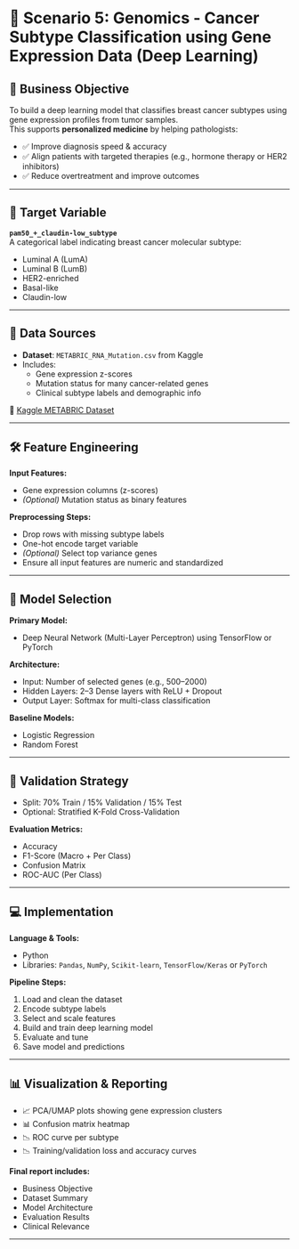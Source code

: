 # 🧬 Scenario 5: Genomics - Cancer Subtype Classification using Gene Expression Data (Deep Learning)

## 📌 Business Objective

To build a deep learning model that classifies breast cancer subtypes using gene expression profiles from tumor samples.  
This supports **personalized medicine** by helping pathologists:
- ✅ Improve diagnosis speed & accuracy  
- ✅ Align patients with targeted therapies (e.g., hormone therapy or HER2 inhibitors)  
- ✅ Reduce overtreatment and improve outcomes  

---

## 🎯 Target Variable

**`pam50_+_claudin-low_subtype`**  
A categorical label indicating breast cancer molecular subtype:
- Luminal A (LumA)  
- Luminal B (LumB)  
- HER2-enriched  
- Basal-like  
- Claudin-low  

---

## 🧬 Data Sources

- **Dataset**: `METABRIC_RNA_Mutation.csv` from Kaggle  
- Includes:
  - Gene expression z-scores  
  - Mutation status for many cancer-related genes  
  - Clinical subtype labels and demographic info  

📌 [Kaggle METABRIC Dataset](https://www.kaggle.com/datasets/raghadalharbi/breast-cancer-gene-expression-profiles-metabric)

---

## 🛠️ Feature Engineering

**Input Features:**
- Gene expression columns (z-scores)
- *(Optional)* Mutation status as binary features

**Preprocessing Steps:**
- Drop rows with missing subtype labels
- One-hot encode target variable
- *(Optional)* Select top variance genes
- Ensure all input features are numeric and standardized

---

## 🤖 Model Selection

**Primary Model:**  
- Deep Neural Network (Multi-Layer Perceptron) using TensorFlow or PyTorch

**Architecture:**
- Input: Number of selected genes (e.g., 500–2000)
- Hidden Layers: 2–3 Dense layers with ReLU + Dropout
- Output Layer: Softmax for multi-class classification

**Baseline Models:**  
- Logistic Regression  
- Random Forest  

---

## 📏 Validation Strategy

- Split: 70% Train / 15% Validation / 15% Test
- Optional: Stratified K-Fold Cross-Validation

**Evaluation Metrics:**
- Accuracy  
- F1-Score (Macro + Per Class)  
- Confusion Matrix  
- ROC-AUC (Per Class)  

---

## 💻 Implementation

**Language & Tools:**
- Python  
- Libraries: `Pandas`, `NumPy`, `Scikit-learn`, `TensorFlow/Keras` or `PyTorch`

**Pipeline Steps:**
1. Load and clean the dataset  
2. Encode subtype labels  
3. Select and scale features  
4. Build and train deep learning model  
5. Evaluate and tune  
6. Save model and predictions  

---

## 📊 Visualization & Reporting

- 📈 PCA/UMAP plots showing gene expression clusters  
- 📊 Confusion matrix heatmap  
- 📉 ROC curve per subtype  
- 📉 Training/validation loss and accuracy curves  

**Final report includes:**
- Business Objective  
- Dataset Summary  
- Model Architecture  
- Evaluation Results  
- Clinical Relevance  

---

